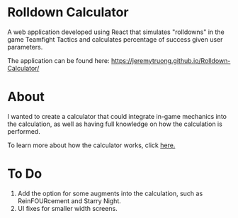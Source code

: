 # Rolldown Calculator
A web application developed using React that simulates "rolldowns" in the game Teamfight Tactics and calculates percentage of success given user parameters.

The application can be found here: https://jeremytruong.github.io/Rolldown-Calculator/

# About
I wanted to create a calculator that could integrate in-game mechanics into the calculation, as well as having full knowledge on how the calculation is performed.

To learn more about how the calculator works, click [here.](https://jeremytruong.github.io/Rolldown-Calculator/#/about)

# To Do
1. Add the option for some augments into the calculation, such as ReinFOURcement and Starry Night. 
2. UI fixes for smaller width screens.
